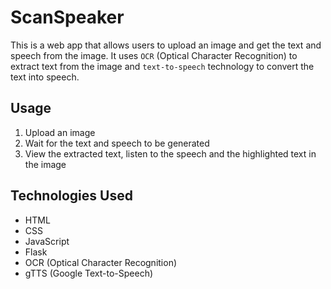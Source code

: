 # ScanSpeaker

This is a web app that allows users to upload an image and get the text and speech from the image. It uses `OCR` (Optical Character Recognition) to extract text from the image and `text-to-speech` technology to convert the text into speech.

## Usage

1. Upload an image
2. Wait for the text and speech to be generated
3. View the extracted text, listen to the speech and the highlighted text in the image

## Technologies Used

- HTML
- CSS
- JavaScript
- Flask
- OCR (Optical Character Recognition)
- gTTS (Google Text-to-Speech)
